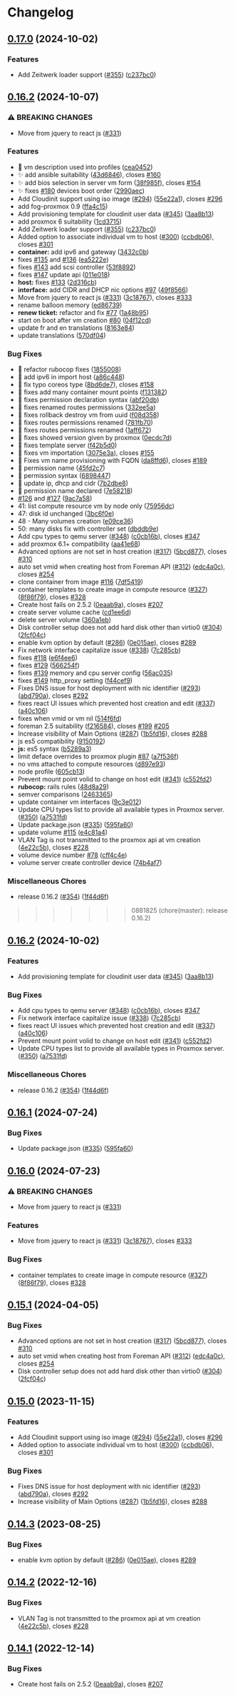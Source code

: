 # Changelog

## [0.17.0](https://github.com/theforeman/foreman_fog_proxmox/compare/v0.16.2...v0.17.0) (2024-10-02)


### Features

* Add Zeitwerk loader support ([#355](https://github.com/theforeman/foreman_fog_proxmox/issues/355)) ([c237bc0](https://github.com/theforeman/foreman_fog_proxmox/commit/c237bc012ce5cc965ce74ad97c7ae62296e0418a))

## [0.16.2](https://github.com/btoneill/foreman_fog_proxmox/compare/v0.16.2...v0.16.2) (2024-10-07)


### ⚠ BREAKING CHANGES

* Move from jquery to react js ([#331](https://github.com/btoneill/foreman_fog_proxmox/issues/331))

### Features

* :lipstick: vm description used into profiles ([cea0452](https://github.com/btoneill/foreman_fog_proxmox/commit/cea0452bce4fd255cff1fc8fa3d1c083b401568c))
* :sparkles: add ansible suitability ([43d6846](https://github.com/btoneill/foreman_fog_proxmox/commit/43d6846558a6858a40c21338a3e25a5ee3d3fdcd)), closes [#160](https://github.com/btoneill/foreman_fog_proxmox/issues/160)
* :sparkles: add bios selection in server vm form ([38f985f](https://github.com/btoneill/foreman_fog_proxmox/commit/38f985f4dc369921eec67d225f1978c18c7da924)), closes [#154](https://github.com/btoneill/foreman_fog_proxmox/issues/154)
* :sparkles: fixes [#180](https://github.com/btoneill/foreman_fog_proxmox/issues/180) devices boot order ([2990aec](https://github.com/btoneill/foreman_fog_proxmox/commit/2990aec02cadff63b69c9abd5e7274ffee2f0b97))
* Add Cloudinit support using iso image ([#294](https://github.com/btoneill/foreman_fog_proxmox/issues/294)) ([55e22a1](https://github.com/btoneill/foreman_fog_proxmox/commit/55e22a1f58c78371870a25aae9d14f62a096a42d)), closes [#296](https://github.com/btoneill/foreman_fog_proxmox/issues/296)
* add fog-proxmox 0.9 ([ffa4c15](https://github.com/btoneill/foreman_fog_proxmox/commit/ffa4c15b7ce921a100ad9408cd148169385bb8fb))
* Add provisioning template for cloudinit user data ([#345](https://github.com/btoneill/foreman_fog_proxmox/issues/345)) ([3aa8b13](https://github.com/btoneill/foreman_fog_proxmox/commit/3aa8b1368675bc75cb1fbf35ee6135f49e5a59a6))
* add proxmox 6 suitability ([1cd3715](https://github.com/btoneill/foreman_fog_proxmox/commit/1cd371574e0cd397cc53a1c646b95fced3a97c51))
* Add Zeitwerk loader support ([#355](https://github.com/btoneill/foreman_fog_proxmox/issues/355)) ([c237bc0](https://github.com/btoneill/foreman_fog_proxmox/commit/c237bc012ce5cc965ce74ad97c7ae62296e0418a))
* Added option to associate individual vm to host ([#300](https://github.com/btoneill/foreman_fog_proxmox/issues/300)) ([ccbdb06](https://github.com/btoneill/foreman_fog_proxmox/commit/ccbdb0664d32e48aba47847a2a89bba7a2ba54f3)), closes [#301](https://github.com/btoneill/foreman_fog_proxmox/issues/301)
* **container:** add ipv6 and gateway ([3432c0b](https://github.com/btoneill/foreman_fog_proxmox/commit/3432c0bc043c18c9a12f6e1ed6e9e6059323b7fc))
* fixes [#135](https://github.com/btoneill/foreman_fog_proxmox/issues/135) and [#136](https://github.com/btoneill/foreman_fog_proxmox/issues/136) ([ea5222e](https://github.com/btoneill/foreman_fog_proxmox/commit/ea5222e419d1c6fdf6c68f3f9cfa4d7d980bd3be))
* fixes [#143](https://github.com/btoneill/foreman_fog_proxmox/issues/143) add scsi controller ([53f8892](https://github.com/btoneill/foreman_fog_proxmox/commit/53f88922048a20ba431e2c99f81708afc016a844))
* fixes [#147](https://github.com/btoneill/foreman_fog_proxmox/issues/147) update api ([011e018](https://github.com/btoneill/foreman_fog_proxmox/commit/011e018ee97c800d6b25bb3599dd84a2dcd9adb8))
* **host:** fixes [#133](https://github.com/btoneill/foreman_fog_proxmox/issues/133) ([2d316cb](https://github.com/btoneill/foreman_fog_proxmox/commit/2d316cb10358233c1293db43bab53bb1040581f2))
* **interface:** add CIDR and DHCP nic options [#97](https://github.com/btoneill/foreman_fog_proxmox/issues/97) ([49f8566](https://github.com/btoneill/foreman_fog_proxmox/commit/49f85666b39681c4de1c229654ac16d7f6985925))
* Move from jquery to react js ([#331](https://github.com/btoneill/foreman_fog_proxmox/issues/331)) ([3c18767](https://github.com/btoneill/foreman_fog_proxmox/commit/3c18767237c74bc61c71871506c698ab220b55a1)), closes [#333](https://github.com/btoneill/foreman_fog_proxmox/issues/333)
* rename balloon memory ([ed86739](https://github.com/btoneill/foreman_fog_proxmox/commit/ed8673970bc72df367eff15937cfda1354502a97))
* **renew ticket:** refactor and fix [#77](https://github.com/btoneill/foreman_fog_proxmox/issues/77) ([1a48b95](https://github.com/btoneill/foreman_fog_proxmox/commit/1a48b9554c97cfb28440dd795804fa4c64dca3a7))
* start on boot after vm creation [#80](https://github.com/btoneill/foreman_fog_proxmox/issues/80) ([04f12cd](https://github.com/btoneill/foreman_fog_proxmox/commit/04f12cd89415cc7262533a86eb18a48088680ecc))
* update fr and en translations ([8163e84](https://github.com/btoneill/foreman_fog_proxmox/commit/8163e847ef1590e4103272c9387a547b5e46a2b4))
* update translations ([570df04](https://github.com/btoneill/foreman_fog_proxmox/commit/570df0408a9421553df59567fdaab38ed93d55e5))


### Bug Fixes

* :art: refactor rubocop fixes ([1855008](https://github.com/btoneill/foreman_fog_proxmox/commit/18550080e4e2b23ea82949ced5916fe5a785d530))
* :bug: add ipv6 in import host ([a86c448](https://github.com/btoneill/foreman_fog_proxmox/commit/a86c44819a6a152b3f0566090f4216c04853e189))
* :bug: fix typo coreos type ([8bd6de7](https://github.com/btoneill/foreman_fog_proxmox/commit/8bd6de72bfc1f14c9b9fb24249d84fff6942a7a6)), closes [#158](https://github.com/btoneill/foreman_fog_proxmox/issues/158)
* :bug: fixes add many container mount points ([f131382](https://github.com/btoneill/foreman_fog_proxmox/commit/f131382d265944cda85bb5765a6dc5b0b2715f61))
* :bug: fixes permission declaration syntax ([abf20db](https://github.com/btoneill/foreman_fog_proxmox/commit/abf20db1600cef330af1fea6db5532379f15a471))
* :bug: fixes renamed routes permissions ([332ee5a](https://github.com/btoneill/foreman_fog_proxmox/commit/332ee5a6615ae90f9e627c8db8f3a153b669350e))
* :bug: fixes rollback destroy vm from uuid ([f08d358](https://github.com/btoneill/foreman_fog_proxmox/commit/f08d3588c375fd9c736c78551e996f8067c6de48))
* :bug: fixes routes permissions renamed ([781fb70](https://github.com/btoneill/foreman_fog_proxmox/commit/781fb70d43909979d17729e486b9c873a8f13368))
* :bug: fixes routes permissions renamed ([1aff672](https://github.com/btoneill/foreman_fog_proxmox/commit/1aff672af51f32bd21948d48ea6d59ae5733ca75))
* :bug: fixes showed version given by proxmox ([0ecdc7d](https://github.com/btoneill/foreman_fog_proxmox/commit/0ecdc7d2593d8603c1525c00ab286021e98a047f))
* :bug: fixes template server ([f42b5d0](https://github.com/btoneill/foreman_fog_proxmox/commit/f42b5d06db370208bd76d1afc11be6e9f006c851))
* :bug: fixes vm importation ([3075e3a](https://github.com/btoneill/foreman_fog_proxmox/commit/3075e3ae1595f1aaf1cd79b2592519bb51508fb2)), closes [#155](https://github.com/btoneill/foreman_fog_proxmox/issues/155)
* :bug: Fixes vm name provisioning with FQDN ([da8ffd6](https://github.com/btoneill/foreman_fog_proxmox/commit/da8ffd6f43de5d2a15e9fffbe60a85672bb5c1c4)), closes [#189](https://github.com/btoneill/foreman_fog_proxmox/issues/189)
* :bug: permission name ([45fd2c7](https://github.com/btoneill/foreman_fog_proxmox/commit/45fd2c7745521a1688f29bee0678558f1f154287))
* :bug: permission syntax ([6898447](https://github.com/btoneill/foreman_fog_proxmox/commit/6898447580b5ec98a55c2ad9f546a26847442417))
* :bug: update ip, dhcp and cidr ([7b2dbe8](https://github.com/btoneill/foreman_fog_proxmox/commit/7b2dbe8cc8d758c0cf068031697decd2abca01bd))
* :green_heart: permission name declared ([7e58218](https://github.com/btoneill/foreman_fog_proxmox/commit/7e5821895996a5fae5b650daec3c6f9d9d6d1216))
* [#126](https://github.com/btoneill/foreman_fog_proxmox/issues/126) and [#127](https://github.com/btoneill/foreman_fog_proxmox/issues/127) ([9ac7a58](https://github.com/btoneill/foreman_fog_proxmox/commit/9ac7a58f47784518be5af38d0bbfc3c38958e5f0))
* 41: list compute resource vm by node only ([75956dc](https://github.com/btoneill/foreman_fog_proxmox/commit/75956dc2dbe5ae650986b298087858f0c1a37b1f))
* 47: disk id unchanged ([3bc6f0e](https://github.com/btoneill/foreman_fog_proxmox/commit/3bc6f0e2ff353428330fff440d1ffe58febbb257))
* 48 - Many volumes creation ([e09ce36](https://github.com/btoneill/foreman_fog_proxmox/commit/e09ce36dbb648ddb77e6c159fb863fe4bbc5dc04))
* 50: many disks fix with controller set ([dbddb9e](https://github.com/btoneill/foreman_fog_proxmox/commit/dbddb9e22d0c53cd1bf71d4dd46934cf1ea2e8aa))
* Add cpu types to qemu server ([#348](https://github.com/btoneill/foreman_fog_proxmox/issues/348)) ([c0cb16b](https://github.com/btoneill/foreman_fog_proxmox/commit/c0cb16b584cca158ad3b1303d421fcafe04b0d12)), closes [#347](https://github.com/btoneill/foreman_fog_proxmox/issues/347)
* add proxmox 6.1+ compatibility ([aa41e68](https://github.com/btoneill/foreman_fog_proxmox/commit/aa41e68648f16499cc33b8bc54ebafbf6316053b))
* Advanced options are not set in host creation ([#317](https://github.com/btoneill/foreman_fog_proxmox/issues/317)) ([5bcd877](https://github.com/btoneill/foreman_fog_proxmox/commit/5bcd87796a8f26725a79397904911252b5991f6f)), closes [#310](https://github.com/btoneill/foreman_fog_proxmox/issues/310)
* auto set vmid when creating host from Foreman API ([#312](https://github.com/btoneill/foreman_fog_proxmox/issues/312)) ([edc4a0c](https://github.com/btoneill/foreman_fog_proxmox/commit/edc4a0c93a5a1d5c0ed336174147a62cbc241e86)), closes [#254](https://github.com/btoneill/foreman_fog_proxmox/issues/254)
* clone container from image [#116](https://github.com/btoneill/foreman_fog_proxmox/issues/116) ([7df5419](https://github.com/btoneill/foreman_fog_proxmox/commit/7df541916914e268d02196ee09874c97b982ead4))
* container templates to create image in compute resource ([#327](https://github.com/btoneill/foreman_fog_proxmox/issues/327)) ([8f86f79](https://github.com/btoneill/foreman_fog_proxmox/commit/8f86f79f74606be8b0ccfc6ec89f2f1b729f68f4)), closes [#328](https://github.com/btoneill/foreman_fog_proxmox/issues/328)
* Create host fails on 2.5.2 ([0eaab9a](https://github.com/btoneill/foreman_fog_proxmox/commit/0eaab9ae118e3ab7ee7b0b064c45cba1ab0438f7)), closes [#207](https://github.com/btoneill/foreman_fog_proxmox/issues/207)
* create server volume cache ([cd1ee6d](https://github.com/btoneill/foreman_fog_proxmox/commit/cd1ee6d362ec55152288561338710eb4926f9f17))
* delete server volume ([360a1eb](https://github.com/btoneill/foreman_fog_proxmox/commit/360a1eb4e87f934a64323ca4c66e470cc0fef5b9))
* Disk controller setup does not add hard disk other than virtio0 ([#304](https://github.com/btoneill/foreman_fog_proxmox/issues/304)) ([2fcf04c](https://github.com/btoneill/foreman_fog_proxmox/commit/2fcf04c84d2071c9ab3b15f1d4004da4e0567903))
* enable kvm option by default ([#286](https://github.com/btoneill/foreman_fog_proxmox/issues/286)) ([0e015ae](https://github.com/btoneill/foreman_fog_proxmox/commit/0e015ae2843d5e41a202d2bf200a6780eab5e5ad)), closes [#289](https://github.com/btoneill/foreman_fog_proxmox/issues/289)
* Fix network interface capitalize issue ([#338](https://github.com/btoneill/foreman_fog_proxmox/issues/338)) ([7c285cb](https://github.com/btoneill/foreman_fog_proxmox/commit/7c285cb6e9293d0c484d1d79e181f56a30584588))
* fixes [#118](https://github.com/btoneill/foreman_fog_proxmox/issues/118) ([e6f4ee6](https://github.com/btoneill/foreman_fog_proxmox/commit/e6f4ee6e97959c59300228394f0f22012376a937))
* fixes [#129](https://github.com/btoneill/foreman_fog_proxmox/issues/129) ([566254f](https://github.com/btoneill/foreman_fog_proxmox/commit/566254f2aa4e310aadfff5ff7c87b07f56795158))
* fixes [#139](https://github.com/btoneill/foreman_fog_proxmox/issues/139) memory and cpu server config ([56ac035](https://github.com/btoneill/foreman_fog_proxmox/commit/56ac035d0a29ae23c34e8e880594ca1227e021de))
* fixes [#149](https://github.com/btoneill/foreman_fog_proxmox/issues/149) http_proxy setting ([f44cef9](https://github.com/btoneill/foreman_fog_proxmox/commit/f44cef9ec2214d91fc0c651d6ada0a37c32eadb0))
* Fixes DNS issue for host deployment with nic identifier ([#293](https://github.com/btoneill/foreman_fog_proxmox/issues/293)) ([abd790a](https://github.com/btoneill/foreman_fog_proxmox/commit/abd790a7f286e4fffc4d80a4415af2a44c9baa0c)), closes [#292](https://github.com/btoneill/foreman_fog_proxmox/issues/292)
* fixes react UI issues which prevented host creation and edit ([#337](https://github.com/btoneill/foreman_fog_proxmox/issues/337)) ([a40c106](https://github.com/btoneill/foreman_fog_proxmox/commit/a40c1061f7a5a71dd8f13279ce3ed43fb97e0d72))
* fixes when vmid or vm nil ([514f6fd](https://github.com/btoneill/foreman_fog_proxmox/commit/514f6fdd365e61d4cf7092a6350a35ac8a985b77))
* foreman 2.5 suitability ([f216584](https://github.com/btoneill/foreman_fog_proxmox/commit/f216584fb36d58482613ec0a5160c79377ed1072)), closes [#199](https://github.com/btoneill/foreman_fog_proxmox/issues/199) [#205](https://github.com/btoneill/foreman_fog_proxmox/issues/205)
* Increase visibility of Main Options ([#287](https://github.com/btoneill/foreman_fog_proxmox/issues/287)) ([1b5fd16](https://github.com/btoneill/foreman_fog_proxmox/commit/1b5fd16f73a18adb521d661db555bcae5b20ff0c)), closes [#288](https://github.com/btoneill/foreman_fog_proxmox/issues/288)
* js es5 compatibility ([9150192](https://github.com/btoneill/foreman_fog_proxmox/commit/9150192d590273c0ca5153f5faf0cc0f0167df91))
* **js:** es5 syntax ([b5289a3](https://github.com/btoneill/foreman_fog_proxmox/commit/b5289a347cd55f98f0aa39853ae7207dbc3bd962))
* limit deface overrides to proxmox plugin [#87](https://github.com/btoneill/foreman_fog_proxmox/issues/87) ([a7f536f](https://github.com/btoneill/foreman_fog_proxmox/commit/a7f536f2918b32d9b6cc819a224e7ce261b55f69))
* no vms attached to compute resources ([d897e93](https://github.com/btoneill/foreman_fog_proxmox/commit/d897e93f478282c5707adfac8c28356b87f5a257))
* node profile ([605cb13](https://github.com/btoneill/foreman_fog_proxmox/commit/605cb13b476e02c151a1bed3e0e9368e9b285985))
* Prevent mount point volid to change on host edit ([#341](https://github.com/btoneill/foreman_fog_proxmox/issues/341)) ([c552fd2](https://github.com/btoneill/foreman_fog_proxmox/commit/c552fd20b8be20b81a25b09e173ce9f91b3eec19))
* **rubocop:** rails rules ([48d8a29](https://github.com/btoneill/foreman_fog_proxmox/commit/48d8a29f65914208927bfcf40bd73a8f4441befb))
* semver comparisons ([2463365](https://github.com/btoneill/foreman_fog_proxmox/commit/2463365f3d0de762988b2625ae7d8fe0f63543cd))
* update container vm interfaces ([9c3e012](https://github.com/btoneill/foreman_fog_proxmox/commit/9c3e01226d6a0fe99917a1c6a307ac85fafd8878))
* Update CPU types list to provide all available types in Proxmox server. ([#350](https://github.com/btoneill/foreman_fog_proxmox/issues/350)) ([a7531fd](https://github.com/btoneill/foreman_fog_proxmox/commit/a7531fdcec2168567e11904db5776d03ce36b844))
* Update package.json ([#335](https://github.com/btoneill/foreman_fog_proxmox/issues/335)) ([595fa60](https://github.com/btoneill/foreman_fog_proxmox/commit/595fa60c04654571a2cacfb894440c63a61df45a))
* update volume [#115](https://github.com/btoneill/foreman_fog_proxmox/issues/115) ([e4c81a4](https://github.com/btoneill/foreman_fog_proxmox/commit/e4c81a464248fb592f336c5bfaf99ff09dee383a))
* VLAN Tag is not transmitted to the proxmox api at vm creation ([4e22c5b](https://github.com/btoneill/foreman_fog_proxmox/commit/4e22c5b9e761aeb63707c184645b13fa0f7826c6)), closes [#228](https://github.com/btoneill/foreman_fog_proxmox/issues/228)
* volume device number [#78](https://github.com/btoneill/foreman_fog_proxmox/issues/78) ([cff4c4e](https://github.com/btoneill/foreman_fog_proxmox/commit/cff4c4e8fd812cdd12da76252fc154f1e0d602bc))
* volume server create controller device ([74b4af7](https://github.com/btoneill/foreman_fog_proxmox/commit/74b4af755fa3907e914c79bb403c1f5c246eaa31))


### Miscellaneous Chores

* release 0.16.2 ([#354](https://github.com/btoneill/foreman_fog_proxmox/issues/354)) ([1f44d6f](https://github.com/btoneill/foreman_fog_proxmox/commit/1f44d6f92ed330f500f39db32c9cee4f96eb04f0))
>>>>>>> 0881825 (chore(master): release 0.16.2)

## [0.16.2](https://github.com/theforeman/foreman_fog_proxmox/compare/v0.16.1...v0.16.2) (2024-10-02)


### Features

* Add provisioning template for cloudinit user data ([#345](https://github.com/theforeman/foreman_fog_proxmox/issues/345)) ([3aa8b13](https://github.com/theforeman/foreman_fog_proxmox/commit/3aa8b1368675bc75cb1fbf35ee6135f49e5a59a6))


### Bug Fixes

* Add cpu types to qemu server ([#348](https://github.com/theforeman/foreman_fog_proxmox/issues/348)) ([c0cb16b](https://github.com/theforeman/foreman_fog_proxmox/commit/c0cb16b584cca158ad3b1303d421fcafe04b0d12)), closes [#347](https://github.com/theforeman/foreman_fog_proxmox/issues/347)
* Fix network interface capitalize issue ([#338](https://github.com/theforeman/foreman_fog_proxmox/issues/338)) ([7c285cb](https://github.com/theforeman/foreman_fog_proxmox/commit/7c285cb6e9293d0c484d1d79e181f56a30584588))
* fixes react UI issues which prevented host creation and edit ([#337](https://github.com/theforeman/foreman_fog_proxmox/issues/337)) ([a40c106](https://github.com/theforeman/foreman_fog_proxmox/commit/a40c1061f7a5a71dd8f13279ce3ed43fb97e0d72))
* Prevent mount point volid to change on host edit ([#341](https://github.com/theforeman/foreman_fog_proxmox/issues/341)) ([c552fd2](https://github.com/theforeman/foreman_fog_proxmox/commit/c552fd20b8be20b81a25b09e173ce9f91b3eec19))
* Update CPU types list to provide all available types in Proxmox server. ([#350](https://github.com/theforeman/foreman_fog_proxmox/issues/350)) ([a7531fd](https://github.com/theforeman/foreman_fog_proxmox/commit/a7531fdcec2168567e11904db5776d03ce36b844))


### Miscellaneous Chores

* release 0.16.2 ([#354](https://github.com/theforeman/foreman_fog_proxmox/issues/354)) ([1f44d6f](https://github.com/theforeman/foreman_fog_proxmox/commit/1f44d6f92ed330f500f39db32c9cee4f96eb04f0))

## [0.16.1](https://github.com/theforeman/foreman_fog_proxmox/compare/v0.16.0...v0.16.1) (2024-07-24)


### Bug Fixes

* Update package.json ([#335](https://github.com/theforeman/foreman_fog_proxmox/issues/335)) ([595fa60](https://github.com/theforeman/foreman_fog_proxmox/commit/595fa60c04654571a2cacfb894440c63a61df45a))

## [0.16.0](https://github.com/theforeman/foreman_fog_proxmox/compare/v0.15.1...v0.16.0) (2024-07-23)


### ⚠ BREAKING CHANGES

* Move from jquery to react js ([#331](https://github.com/theforeman/foreman_fog_proxmox/issues/331))

### Features

* Move from jquery to react js ([#331](https://github.com/theforeman/foreman_fog_proxmox/issues/331)) ([3c18767](https://github.com/theforeman/foreman_fog_proxmox/commit/3c18767237c74bc61c71871506c698ab220b55a1)), closes [#333](https://github.com/theforeman/foreman_fog_proxmox/issues/333)


### Bug Fixes

* container templates to create image in compute resource ([#327](https://github.com/theforeman/foreman_fog_proxmox/issues/327)) ([8f86f79](https://github.com/theforeman/foreman_fog_proxmox/commit/8f86f79f74606be8b0ccfc6ec89f2f1b729f68f4)), closes [#328](https://github.com/theforeman/foreman_fog_proxmox/issues/328)

## [0.15.1](https://github.com/theforeman/foreman_fog_proxmox/compare/v0.15.0...v0.15.1) (2024-04-05)


### Bug Fixes

* Advanced options are not set in host creation ([#317](https://github.com/theforeman/foreman_fog_proxmox/issues/317)) ([5bcd877](https://github.com/theforeman/foreman_fog_proxmox/commit/5bcd87796a8f26725a79397904911252b5991f6f)), closes [#310](https://github.com/theforeman/foreman_fog_proxmox/issues/310)
* auto set vmid when creating host from Foreman API ([#312](https://github.com/theforeman/foreman_fog_proxmox/issues/312)) ([edc4a0c](https://github.com/theforeman/foreman_fog_proxmox/commit/edc4a0c93a5a1d5c0ed336174147a62cbc241e86)), closes [#254](https://github.com/theforeman/foreman_fog_proxmox/issues/254)
* Disk controller setup does not add hard disk other than virtio0 ([#304](https://github.com/theforeman/foreman_fog_proxmox/issues/304)) ([2fcf04c](https://github.com/theforeman/foreman_fog_proxmox/commit/2fcf04c84d2071c9ab3b15f1d4004da4e0567903))

## [0.15.0](https://github.com/theforeman/foreman_fog_proxmox/compare/v0.14.3...v0.15.0) (2023-11-15)


### Features

* Add Cloudinit support using iso image ([#294](https://github.com/theforeman/foreman_fog_proxmox/issues/294)) ([55e22a1](https://github.com/theforeman/foreman_fog_proxmox/commit/55e22a1f58c78371870a25aae9d14f62a096a42d)), closes [#296](https://github.com/theforeman/foreman_fog_proxmox/issues/296)
* Added option to associate individual vm to host ([#300](https://github.com/theforeman/foreman_fog_proxmox/issues/300)) ([ccbdb06](https://github.com/theforeman/foreman_fog_proxmox/commit/ccbdb0664d32e48aba47847a2a89bba7a2ba54f3)), closes [#301](https://github.com/theforeman/foreman_fog_proxmox/issues/301)


### Bug Fixes

* Fixes DNS issue for host deployment with nic identifier ([#293](https://github.com/theforeman/foreman_fog_proxmox/issues/293)) ([abd790a](https://github.com/theforeman/foreman_fog_proxmox/commit/abd790a7f286e4fffc4d80a4415af2a44c9baa0c)), closes [#292](https://github.com/theforeman/foreman_fog_proxmox/issues/292)
* Increase visibility of Main Options ([#287](https://github.com/theforeman/foreman_fog_proxmox/issues/287)) ([1b5fd16](https://github.com/theforeman/foreman_fog_proxmox/commit/1b5fd16f73a18adb521d661db555bcae5b20ff0c)), closes [#288](https://github.com/theforeman/foreman_fog_proxmox/issues/288)

## [0.14.3](https://github.com/theforeman/foreman_fog_proxmox/compare/v0.14.2...v0.14.3) (2023-08-25)


### Bug Fixes

* enable kvm option by default ([#286](https://github.com/theforeman/foreman_fog_proxmox/issues/286)) ([0e015ae](https://github.com/theforeman/foreman_fog_proxmox/commit/0e015ae2843d5e41a202d2bf200a6780eab5e5ad)), closes [#289](https://github.com/theforeman/foreman_fog_proxmox/issues/289)

## [0.14.2](https://github.com/theforeman/foreman_fog_proxmox/compare/v0.14.1...v0.14.2) (2022-12-16)


### Bug Fixes

* VLAN Tag is not transmitted to the proxmox api at vm creation ([4e22c5b](https://github.com/theforeman/foreman_fog_proxmox/commit/4e22c5b9e761aeb63707c184645b13fa0f7826c6)), closes [#228](https://github.com/theforeman/foreman_fog_proxmox/issues/228)

## [0.14.1](https://github.com/theforeman/foreman_fog_proxmox/compare/v0.14.0...v0.14.1) (2022-12-14)


### Bug Fixes

* Create host fails on 2.5.2 ([0eaab9a](https://github.com/theforeman/foreman_fog_proxmox/commit/0eaab9ae118e3ab7ee7b0b064c45cba1ab0438f7)), closes [#207](https://github.com/theforeman/foreman_fog_proxmox/issues/207)
